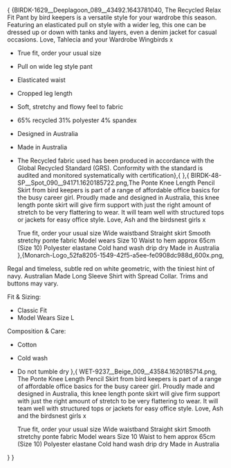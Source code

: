 {
{BIRDK-1629__Deeplagoon_089__43492.1643781040, The Recycled Relax Fit Pant by bird keepers is a versatile style for your wardrobe this season. Featuring an elasticated pull on style with a wider leg, this one can be dressed up or down with tanks and layers, even a denim jacket for casual occasions. Love, Tahlecia and your Wardrobe Wingbirds x

- True fit, order your usual size
- Pull on wide leg style pant
- Elasticated waist
- Cropped leg length
- Soft, stretchy and flowy feel to fabric
- 65% recycled 31% polyester 4% spandex
- Designed in Australia
- Made in Australia
- The Recycled fabric used has been produced in accordance with the Global Recycled Standard (GRS). Conformity with the standard is audited and monitored systematically with certification},{
},{
    BIRDK-48-SP__Spot_090__94171.1620185722.png,The Ponte Knee Length Pencil Skirt from bird keepers is part of a range of affordable office basics for the busy career girl. Proudly made and designed in Australia, this knee length ponte skirt will give firm support with just the right amount of stretch to be very flattering to wear. It will team well with structured tops or jackets for easy office style. Love, Ash and the birdsnest girls x

    True fit, order your usual size
    Wide waistband
    Straight skirt
    Smooth stretchy ponte fabric
    Model wears Size 10
    Waist to hem approx 65cm (Size 10)
    Polyester elastane
    Cold hand wash drip dry
    Made in Australia
},{Monarch-Logo_52fa8205-1549-42f5-a5ee-fe0908dc988d_600x.png,

Regal and timeless, subtle red on white geometric, with the tiniest hint of navy. Australian Made Long Sleeve Shirt with Spread Collar. Trims and buttons may vary.

Fit & Sizing:
- Classic Fit
- Model Wears Size L

Composition & Care:
- Cotton
- Cold wash
- Do not tumble dry
},{
    WET-9237__Beige_009__43584.1620185714.png, The Ponte Knee Length Pencil Skirt from bird keepers is part of a range of affordable office basics for the busy career girl. Proudly made and designed in Australia, this knee length ponte skirt will give firm support with just the right amount of stretch to be very flattering to wear. It will team well with structured tops or jackets for easy office style. Love, Ash and the birdsnest girls x

    True fit, order your usual size
    Wide waistband
    Straight skirt
    Smooth stretchy ponte fabric
    Model wears Size 10
    Waist to hem approx 65cm (Size 10)
    Polyester elastane
    Cold hand wash drip dry
    Made in Australia

}
}